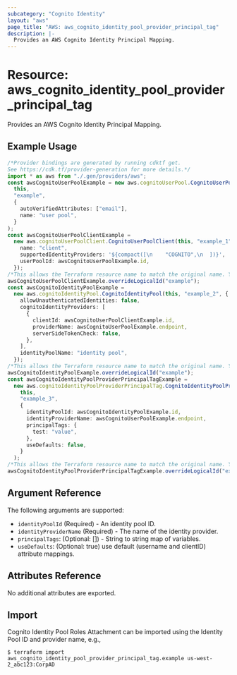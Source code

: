 ```yaml
---
subcategory: "Cognito Identity"
layout: "aws"
page_title: "AWS: aws_cognito_identity_pool_provider_principal_tag"
description: |-
  Provides an AWS Cognito Identity Principal Mapping.
---
```


# Resource: aws\_cognito\_identity\_pool\_provider\_principal\_tag

Provides an AWS Cognito Identity Principal Mapping.

## Example Usage

```typescript
/*Provider bindings are generated by running cdktf get.
See https://cdk.tf/provider-generation for more details.*/
import * as aws from "./.gen/providers/aws";
const awsCognitoUserPoolExample = new aws.cognitoUserPool.CognitoUserPool(
  this,
  "example",
  {
    autoVerifiedAttributes: ["email"],
    name: "user pool",
  }
);
const awsCognitoUserPoolClientExample =
  new aws.cognitoUserPoolClient.CognitoUserPoolClient(this, "example_1", {
    name: "client",
    supportedIdentityProviders: '${compact([\n    "COGNITO",\n  ])}',
    userPoolId: awsCognitoUserPoolExample.id,
  });
/*This allows the Terraform resource name to match the original name. You can remove the call if you don't need them to match.*/
awsCognitoUserPoolClientExample.overrideLogicalId("example");
const awsCognitoIdentityPoolExample =
  new aws.cognitoIdentityPool.CognitoIdentityPool(this, "example_2", {
    allowUnauthenticatedIdentities: false,
    cognitoIdentityProviders: [
      {
        clientId: awsCognitoUserPoolClientExample.id,
        providerName: awsCognitoUserPoolExample.endpoint,
        serverSideTokenCheck: false,
      },
    ],
    identityPoolName: "identity pool",
  });
/*This allows the Terraform resource name to match the original name. You can remove the call if you don't need them to match.*/
awsCognitoIdentityPoolExample.overrideLogicalId("example");
const awsCognitoIdentityPoolProviderPrincipalTagExample =
  new aws.cognitoIdentityPoolProviderPrincipalTag.CognitoIdentityPoolProviderPrincipalTag(
    this,
    "example_3",
    {
      identityPoolId: awsCognitoIdentityPoolExample.id,
      identityProviderName: awsCognitoUserPoolExample.endpoint,
      principalTags: {
        test: "value",
      },
      useDefaults: false,
    }
  );
/*This allows the Terraform resource name to match the original name. You can remove the call if you don't need them to match.*/
awsCognitoIdentityPoolProviderPrincipalTagExample.overrideLogicalId("example");

```

## Argument Reference

The following arguments are supported:

* `identityPoolId` (Required) - An identity pool ID.
* `identityProviderName` (Required) - The name of the identity provider.
* `principalTags`: (Optional: \[]) - String to string map of variables.
* `useDefaults`: (Optional: true) use default (username and clientID) attribute mappings.

## Attributes Reference

No additional attributes are exported.

## Import

Cognito Identity Pool Roles Attachment can be imported using the Identity Pool ID and provider name, e.g.,

```console
$ terraform import aws_cognito_identity_pool_provider_principal_tag.example us-west-2_abc123:CorpAD
```
